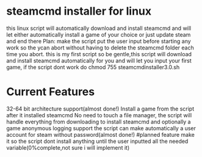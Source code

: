 # steamcmd installer for linux
this linux script will automatically download and install steamcmd and will let either automatically install a game of your choice or just update steam and end there
Plan: make the script put the user input before starting any work so the ycan abort without having to delete the steamcmd folder each time you abort.
this is my first script so be gentle,this script will download and install steamcmd automatically for you and will let you input your first game, if the script dont work do chmod 755 steamcmdinstaller3.0.sh
# Current Features
32-64 bit architecture support(almost done!)
Install a game from the script after it installed steamcmd
No need to touch a file manager, the script will handle everything from downloading to install steamcmd and optionally a game
anonymous logging support
the script can make automatically a user account for steam without password(almost done!)
#planned feature
make it so the script dont install anything until the user inputted all the needed variable(0%complete,not sure i will implement it)
